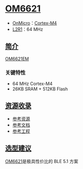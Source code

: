 ﻿# [OM6621](https://github.com/SoCXin/OM6621)

* [OnMicro](https://www.onmicro.com.cn/)：[Cortex-M4](https://github.com/SoCXin/Cortex)
* [L2R1](https://github.com/SoCXin/Level)：64 MHz 

## [简介](https://github.com/SoCXin/OM6621/wiki)

[OM6621EM](https://www.onmicro.com.cn/portal/article/index/cid/40/id/782.html)  

### 关键特性

* 64 MHz Cortex-M4
* 26KB SRAM + 512KB Flash


## [资源收录](https://github.com/SoCXin)

* [参考资源](src/)
* [参考文档](docs/)
* [参考工程](project/)

## [选型建议](https://github.com/SoCXin)

[OM6621](https://github.com/SoCXin/OM6621)是极具性价比的 BLE 5.1 方案

